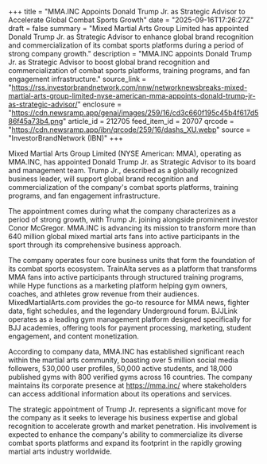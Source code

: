 +++
title = "MMA.INC Appoints Donald Trump Jr. as Strategic Advisor to Accelerate Global Combat Sports Growth"
date = "2025-09-16T17:26:27Z"
draft = false
summary = "Mixed Martial Arts Group Limited has appointed Donald Trump Jr. as Strategic Advisor to enhance global brand recognition and commercialization of its combat sports platforms during a period of strong company growth."
description = "MMA.INC appoints Donald Trump Jr. as Strategic Advisor to boost global brand recognition and commercialization of combat sports platforms, training programs, and fan engagement infrastructure."
source_link = "https://rss.investorbrandnetwork.com/nnw/networknewsbreaks-mixed-martial-arts-group-limited-nyse-american-mma-appoints-donald-trump-jr-as-strategic-advisor/"
enclosure = "https://cdn.newsramp.app/genai/images/259/16/cd3c660f195c45b4f617d586f45a73b4.png"
article_id = 212705
feed_item_id = 20707
qrcode = "https://cdn.newsramp.app/ibn/qrcode/259/16/dashs_XU.webp"
source = "InvestorBrandNetwork (IBN)"
+++

<p>Mixed Martial Arts Group Limited (NYSE American: MMA), operating as MMA.INC, has appointed Donald Trump Jr. as Strategic Advisor to its board and management team. Trump Jr., described as a globally recognized business leader, will support global brand recognition and commercialization of the company's combat sports platforms, training programs, and fan engagement infrastructure.</p><p>The appointment comes during what the company characterizes as a period of strong growth, with Trump Jr. joining alongside prominent investor Conor McGregor. MMA.INC is advancing its mission to transform more than 640 million global mixed martial arts fans into active participants in the sport through its comprehensive business approach.</p><p>The company operates four core business units that form the foundation of its combat sports ecosystem. TrainAlta serves as a platform that transforms MMA fans into active participants through structured training programs, while Hype functions as a marketing platform helping gym owners, coaches, and athletes grow revenue from their audiences. MixedMartialArts.com provides the go-to resource for MMA news, fighter data, fight schedules, and the legendary Underground forum. BJJLink operates as a leading gym management platform designed specifically for BJJ academies, offering tools for payment processing, marketing, student engagement, and content monetization.</p><p>According to company data, MMA.INC has established significant reach within the martial arts community, boasting over 5 million social media followers, 530,000 user profiles, 50,000 active students, and 18,000 published gyms with 800 verified gyms across 16 countries. The company maintains its corporate presence at <a href="https://mma.inc/" rel="nofollow" target="_blank">https://mma.inc/</a> where stakeholders can access additional information about its operations and services.</p><p>The strategic appointment of Trump Jr. represents a significant move for the company as it seeks to leverage his business expertise and global recognition to accelerate growth and market penetration. His involvement is expected to enhance the company's ability to commercialize its diverse combat sports platforms and expand its footprint in the rapidly growing martial arts industry worldwide.</p>